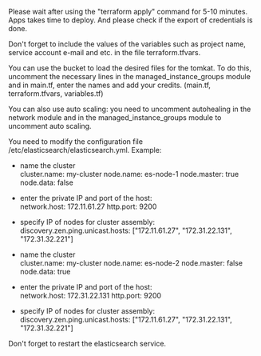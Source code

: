 Please wait after using the "terraform apply" command for 5-10 minutes. 
Apps takes time to deploy.
And please check if the export of credentials is done.

Don't forget to include the values of the variables such as project name, service account e-mail and etc. in the file terraform.tfvars.

You can use the bucket to load the desired files for the tomkat. To do this, uncomment the necessary lines in the managed_instance_groups module and in main.tf, enter the names and add your credits. (main.tf, terraform.tfvars, variables.tf)

You can also use auto scaling: you need to uncomment autohealing in the network module and in the managed_instance_groups module to uncomment auto scaling.

You need to modify the configuration file /etc/elasticsearch/elasticsearch.yml.
Example:

- name the cluster <br>
cluster.name: my-cluster
node.name: es-node-1
node.master: true
node.data: false
- enter the private IP and port of the host:  <br>
network.host: 172.11.61.27
http.port: 9200
- specify IP of nodes for cluster assembly: <br>
discovery.zen.ping.unicast.hosts: ["172.11.61.27", "172.31.22.131", "172.31.32.221"]

- name the cluster <br>
cluster.name: my-cluster
node.name: es-node-2
node.master: false
node.data: true
- enter the private IP and port of the host: <br>
network.host: 172.31.22.131
http.port: 9200
- specify IP of nodes for cluster assembly: <br>
discovery.zen.ping.unicast.hosts: ["172.11.61.27", "172.31.22.131", "172.31.32.221"]

Don't forget to restart the elasticsearch service.
